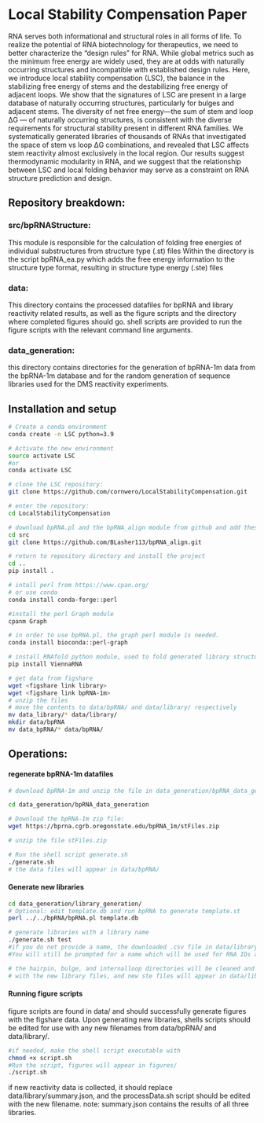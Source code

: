 # Local Stability Compensation Paper
RNA serves both informational and structural roles in all forms of life. To realize the potential of  RNA biotechnology for therapeutics, we need to better characterize the “design rules” for RNA. While global metrics such as the minimum free energy are widely used, they are at odds with naturally occurring structures and incompatible with established design rules. Here, we introduce local stability compensation (LSC), the balance in the stabilizing free energy of stems and the destabilizing free energy of adjacent loops. We show that the signatures of LSC are present in a large database of naturally occurring structures, particularly for bulges and adjacent stems. The diversity of net free energy—the sum of stem and loop ΔG — of naturally occurring structures, is consistent with the diverse requirements for structural stability present in different RNA families. We systematically generated libraries of thousands of RNAs that investigated the space of stem vs loop ΔG combinations, and revealed that LSC affects stem reactivity almost exclusively in the local region. Our results suggest thermodynamic modularity in RNA, and we suggest that the relationship between LSC and local folding behavior may serve as a constraint on RNA structure prediction and design.

## Repository breakdown:
### src/bpRNAStructure:
This module is responsible for the calculation of folding free energies of individual substructures from structure type (.st) files
Within the directory is the script bpRNA_ea.py which adds the free energy information to the structure type format, resulting in structure type energy (.ste) files

### data:
This directory contains the processed datafiles for bpRNA and library reactivity related results, as well as the figure scripts and the directory where completed figures should go.
shell scripts are provided to run the figure scripts with the relevant command line arguments.

### data_generation:
this directory contains directories for the generation of bpRNA-1m data from the bpRNA-1m database and for the random generation of sequence libraries used for the DMS reactivity experiments. 

## Installation and setup

``` bash
# Create a conda environment
conda create -n LSC python=3.9

# Activate the new environment
source activate LSC
#or
conda activate LSC 

# clone the LSC repository:
git clone https://github.com/cornwero/LocalStabilityCompensation.git

# enter the repository:
cd LocalStabilityCompensation

# download bpRNA.pl and the bpRNA_align module from github and add these to src
cd src
git clone https://github.com/BLasher113/bpRNA_align.git

# return to repository directory and install the project
cd ..
pip install .

# intall perl from https://www.cpan.org/
# or use conda
conda install conda-forge::perl

#install the perl Graph module
cpanm Graph

# in order to use bpRNA.pl, the graph perl module is needed.
conda install bioconda::perl-graph

# install RNAfold python module, used to fold generated library structures.
pip install ViennaRNA

# get data from figshare
wget <figshare link library>
wget <figshare link bpRNA-1m>
# unzip the files
# move the contents to data/bpRNA/ and data/library/ respectively
mv data_library/* data/library/
mkdir data/bpRNA
mv data_bpRNA/* data/bpRNA/
```

## Operations:

#### regenerate bpRNA-1m datafiles
```bash
# download bpRNA-1m and unzip the file in data_generation/bpRNA_data_generation/

cd data_generation/bpRNA_data_generation

# Download the bpRNA-1m zip file:
wget https://bprna.cgrb.oregonstate.edu/bpRNA_1m/stFiles.zip

# unzip the file stFiles.zip

# Run the shell script generate.sh
./generate.sh
# the data files will appear in data/bpRNA/
```
#### Generate new libraries
```bash
cd data_generation/library_generation/
# Optional: edit template.db and run bpRNA to generate template.st
perl ../../bpRNA/bpRNA.pl template.db

# generate libraries with a library name
./generate.sh test
#if you do not provide a name, the downloaded .csv file in data/library/ will be overridden.
#You will still be prompted for a name which will be used for RNA IDs and to name the source files in data_generation/library_generation/.

# the hairpin, bulge, and internalloop directories will be cleaned and then populated 
# with the new library files, and new ste files will appear in data/library
```
#### Running figure scripts
figure scripts are found in data/ and should successfully generate figures with the figshare data.
Upon generating new libraries, shells scripts should be edited for use with any new filenames from data/bpRNA/ and data/library/.
```bash
#if needed, make the shell script executable with 
chmod +x script.sh
#Run the script, figures will appear in figures/
./script.sh
```
if new reactivity data is collected, it should replace data/library/summary.json, and the processData.sh script should be edited with the new filename.
note: summary.json contains the results of all three libraries.
